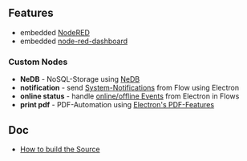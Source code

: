  
## Features
- embedded [NodeRED](https://github.com/node-red/node-red)
- embedded [node-red-dashboard](https://github.com/node-red/node-red-dashboard)

### Custom Nodes
- **NeDB** - NoSQL-Storage using [NeDB](https://github.com/louischatriot/nedb)
- **notification** - send [System-Notifications](http://electron.atom.io/docs/tutorial/desktop-environment-integration/) from Flow using Electron
- **online status** - handle [online/offline Events](http://electron.atom.io/docs/tutorial/online-offline-events/) from Electron in Flows
- **print pdf** - PDF-Automation using [Electron's PDF-Features](http://electron.atom.io/docs/api/web-contents/)

## Doc

- [How to build the Source](how-to-build)